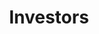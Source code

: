 ---
templateKey: investor-page
title: Investors
heading: Investors
description: >
  SEALAB is in the sweet spot where Profitability meets Technology. The
  company’s specialized Software and Hardware competence creates high-impact
  delivery of new smart sensors for Ocean Space. It’s a Powerful combination of
  software development expertise and technology services. This has led to an
  Effective business model that commercializes the combination of SEALAB
  software, hardware and third-party Apps.
seoDescription: >-
  SEALAB is in the sweet spot where Profitability meets Technology. The
  company’s specialized Software and Hardware competence creates high-impact
  delivery of new smart sensors for Ocean Space.
featuredimage: /img/Developing Cameras.PNG
featuredimageCaption: SEALAB is a well-managed business with solid operations and a strong management team in place.
shareholders:
  - name: Slottvarden Invest AS
    shares: 700399
    percentage: 0.4819
    accountType: 'A'
    country: 'NOR'
  - name: Haspro AS
    shares: 192663
    percentage: 0.1326
    accountType: 'A'
    country: 'NOR'
  - name: Hmh Invest AS
    shares: 159365
    percentage: 0.1097
    accountType: 'A'
    country: 'NOR'
  - name: Myrlid AS
    shares: 159365
    percentage: 0.1097
    accountType: 'A'
    country: 'NOR'
  - name: Otto Invest AS
    shares: 80392
    percentage: 0.0553
    accountType: 'A'
    country: 'NOR'
  - name: Marin Aqua AS
    shares: 67897
    percentage: 0.0467
    accountType: 'A'
    country: 'NOR'
  - name: Angen Group AS
    shares: 32688
    percentage: 0.0225
    accountType: 'A'
    country: 'NOR'
  - name: Ole Gunnar Selvaag
    shares: 31013
    percentage: 0.0213
    accountType: 'A'
    country: 'NOR'
  - name: Hakar Invest AS
    shares: 4060
    percentage: 0.0028
    accountType: 'A'
    country: 'NOR'

highlights:
  button:
    text: Contact us
    path: /contact/
  content: >-
    ## Financial highlights
    *** Striving for high profitability, revenue quality and visibility ***

    SEALAB has started preparations for a series B fundraising, scheduled to take place within mid-year 2020. Potential partners and investors with interest in the planned equity round or investing in SEALAB in general are advised to make contact.
  items:
    - content: >-
        ### High profitability
        44% EBITDA margin (proforma 2022) driven by predictable, high-margin revenue.
      percentage: 0.44
    - content: >-
        ### Recurring revenue
        60% from SEALAB software, 40% from hardware rental.
      percentage: 0.60
      
partners:
  content: >-
    ## Open to third parties
    Third party software offers a unique competitive advantage for SEALAB and will accelerate the supply of services and solutions as well as open new markets worldwide. With the estimated 30% revenue share within two years, third party apps will not only contribute to growing recurring income but also ensure SEALAB’s competitive edge in the service field and drive the development of the Blue Economy.
  logos:
    - image: /img/logo-nokia.svg
    - image: /img/logo-intel-white.svg
    - image: /img/TELENOR-WHITE.png
    - image: /img/logo-research-council-of-norway.svg
    - image: /img/ntnu-logo-white.svg

splitSection:
  heading: Cooperation and client relationships
  left: >-
    Long-term client relationships are at the essence of SEALABs business; both commercial and pilot driven projects (IFU). E.g. 5G-HEART, an EU Horizon 2020 backed project in cooperation with Telenor, Nokia and Intel, and the superb project for individual recognition of Salmon (Indisal) financed by The Research Council of Norway.
  right: >-
    SEALAB has greatly benefitted from the well-established cooperation with Universities and research institutions such as BI, NTNU and others. For instance, 15 Master Theses within Artificial Intelligence and Ocean Space technology are running under SEALAB’s wings where they commonly address issues to be solved within the Aquaculture industry and its economy as well as a more general Machine Vision approach towards the need of solutions in the Ocean Space
  buttons:
    - text: 5G HEART
      path: /projects/5G-heart/
    - text: INDISAL
      path: /projects/indisal/

table:
  content: >-
    ## Always striving for excellence, SEALAB staff represents broad expertise and experience.
    Find out more about the App store for third party software developers and recurring revenues below.
  boxes: 
    - heading: Total of shares
      description: '1.453.262'
    - heading: Share Capital
      description: '49.5 mil NOK'
    - heading: Total of investors
      description: '9'
    - heading: Updated
      description: '30.03.2020'

presentations:
  heading: Presentations and files
  items:
    - heading: Introduction of SEALAB
      file: /img/5g-bluethink.png
      icon: /img/icon-sealab-logo-dark.svg
      description: "Download PDF"   
    - heading: Business scenarios
      file: /img/5g-bluethink.png
      icon: /img/icon-business-scenarios.svg
      description: "Download PDF"   
    - heading: Growth scenarios
      file: /img/5g-bluethink.png
      icon: /img/icon-growth-scenarios.svg
      description: "Download PDF"   
    - heading: Elevator pitch
      file: /img/5g-bluethink.png
      icon: /img/icon-elevator-pitch.svg
      description: "Download PDF"   
    - heading: Design and Application
      file: /img/5g-bluethink.png
      icon: /img/icon-design-and-applications.svg
      description: "Download PDF"


---